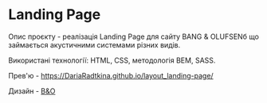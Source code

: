 # Landing Page

Опис проєкту - реалізація Landing Page для сайту BANG & OLUFSENб що займається акустичними системами різних видів.

Використані технології: HTML, CSS, методологія BEM, SASS.

Прев'ю - https://DariaRadtkina.github.io/layout_landing-page/

Дизайн - [B&O](https://www.figma.com/file/DtkQmQ797hk0nI4KfMi2Uq/BOSE-New-Version?type=design&node-id=6817-212&t=ZTV6Gl8NzaWkJ4FK-0)



